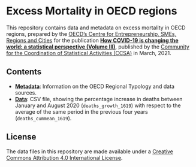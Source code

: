 # Excess Mortality in OECD regions

This repository contains data and metadata on excess mortality in OECD regions,
prepared by the 
[OECD’s Centre for Entrepreneurship, SMEs, Regions and Cities](http://www.oecd.org/cfe/)
for the publication
[**How COVID-19 is changing the world: a statistical perspective (Volume III)**](https://unstats.un.org/unsd/ccsa/documents/covid19-report-ccsa_vol3.pdf), 
published by the [Community for the Coordination of Statistical Activities (CCSA)](https://unstats.un.org/unsd/ccsa/) 
in March, 2021.

## Contents

- [**Metadata**](metadata.md): Information on the OECD Regional Typology and data sources.
- [**Data**](excess-mortality_jan-aug.csv): CSV file, showing the percentage increase in deaths between January and August 2020 (`deaths_growth_1619`) with respect to the average of the same period in the previous four years (`deaths_cummean_1619`).

## License

The data files in this repository are made available under a [Creative Commons Attribution 4.0 International License](http://creativecommons.org/licenses/by/4.0/).
